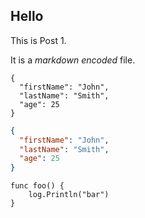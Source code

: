 ## Hello

This is Post 1.

It is a *markdown* _encoded_ file.


```
{
  "firstName": "John",
  "lastName": "Smith",
  "age": 25
}
```

```json
{
  "firstName": "John",
  "lastName": "Smith",
  "age": 25
}
```

```golang
func foo() {
    log.Println("bar")
}
```

